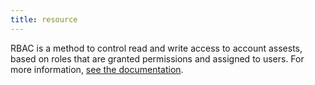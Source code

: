 ```yaml
---
title: resource
---
```

RBAC is a method to control read and write access to account assests, based on roles that are granted permissions and assigned to users. 
For more information, <a href="https://docs.datadoghq.com/account_management/rbac/?tab=datadogapplication">see the documentation</a>.